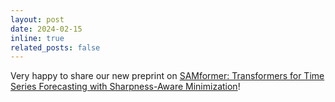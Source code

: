 ```yaml
---
layout: post
date: 2024-02-15
inline: true
related_posts: false
---
```


Very happy to share our new preprint on <a href="https://arxiv.org/pdf/2402.10198"> SAMformer: Transformers for Time Series Forecasting with Sharpness-Aware Minimization<a/>!
